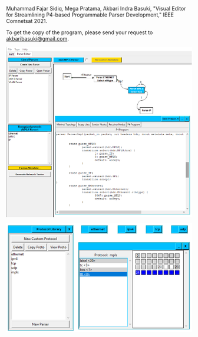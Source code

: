 Muhammad Fajar Sidiq, Mega Pratama, Akbari Indra Basuki, "Visual Editor for Streamlining P4-based Programmable Parser Development," IEEE Comnetsat 2021.

To get the copy of the program, please send your request to akbaribasuki@gmail.com.

![VEP3](https://github.com/acbari/MiTE-SDN/blob/master/VEP3/images/vep3.png?raw=true)

![building block](https://github.com/acbari/MiTE-SDN/blob/master/VEP3/images/bb.png?raw=true)


